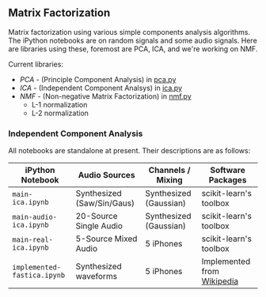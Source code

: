 ## Matrix Factorization 

Matrix factorization using various simple components analysis algorithms. The iPython notebooks are on random signals and some audio signals. Here are libraries using these, foremost are PCA, ICA, and we're working on NMF.

Current libraries:
- _PCA_ - (Principle Component Analysis) in [pca.py](pca.py) 
- _ICA_ - (Independent Component Analsys) in [ica.py](ica.py) 
- _NMF_ - (Non-negative Matrix Factorization) in [nmf.py](nmf.py) 
  - L-1 normalization
  - L-2 normalization

### Independent Component Analysis

All notebooks are standalone at present. Their descriptions are as follows:

| iPython Notebook | Audio Sources    | Channels / Mixing | Software Packages |
| ---------------- | ---------------- | ---------------- | ---------------- |
|`main-ica.ipynb`  | Synthesized (Saw/Sin/Gaus) | Synthesized (Gaussian) | scikit-learn's toolbox |
|`main-audio-ica.ipynb`  | 20-Source Single Audio | Synthesized (Gaussian) | scikit-learn's toolbox |
|`main-real-ica.ipynb`  | 5-Source Mixed Audio | 5 iPhones | scikit-learn's toolbox |
|`implemented-fastica.ipynb`  | Synthesized waveforms | 5 iPhones | Implemented from [Wikipedia](https://en.wikipedia.org/wiki/FastICA) |

